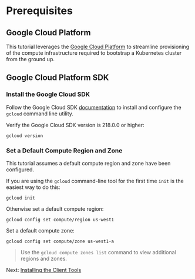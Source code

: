 # Prerequisites

## Google Cloud Platform

This tutorial leverages the [Google Cloud Platform](https://cloud.google.com/) to streamline provisioning of the compute infrastructure required to bootstrap a Kubernetes cluster from the ground up.

## Google Cloud Platform SDK

### Install the Google Cloud SDK

Follow the Google Cloud SDK [documentation](https://cloud.google.com/sdk/) to install and configure the `gcloud` command line utility.

Verify the Google Cloud SDK version is 218.0.0 or higher:

```
gcloud version
```

### Set a Default Compute Region and Zone

This tutorial assumes a default compute region and zone have been configured.

If you are using the `gcloud` command-line tool for the first time `init` is the easiest way to do this:

```
gcloud init
```

Otherwise set a default compute region:

```
gcloud config set compute/region us-west1
```

Set a default compute zone:

```
gcloud config set compute/zone us-west1-a
```

> Use the `gcloud compute zones list` command to view additional regions and zones.

Next: [Installing the Client Tools](02-client-tools.md)
